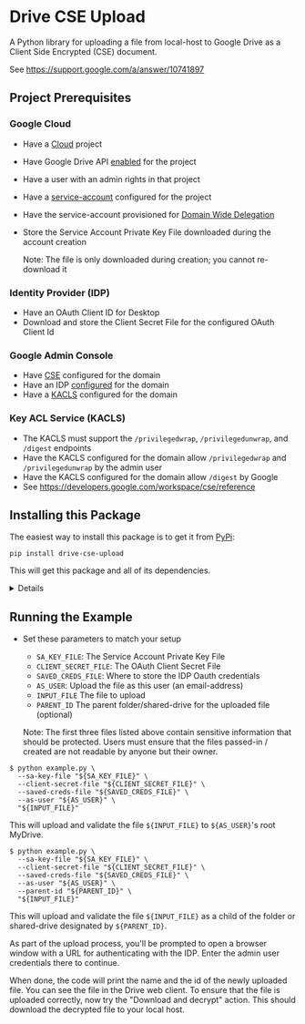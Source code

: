 # Drive CSE Upload

A Python library for uploading a file from local-host to Google Drive as a
Client Side Encrypted (CSE) document.

See https://support.google.com/a/answer/10741897

## Project Prerequisites

### Google Cloud

-   Have a [Cloud](https://console.cloud.google.com/) project
-   Have Google Drive API
    [enabled](https://developers.google.com/workspace/guides/view-turn-off-apis)
    for the project
-   Have a user with an admin rights in that project
-   Have a
    [service-account](https://developers.google.com/identity/protocols/oauth2#serviceaccount)
    configured for the project
-   Have the service-account provisioned for
    [Domain Wide Delegation](https://support.google.com/a/answer/162106)
-   Store the Service Account Private Key File downloaded during the account
    creation

    Note: The file is only downloaded during creation; you cannot re-download it

### Identity Provider (IDP)

-   Have an OAuth Client ID for Desktop
-   Download and store the Client Secret File for the configured OAuth Client Id

### Google Admin Console

-   Have [CSE](https://support.google.com/a/answer/14309952) configured for the
    domain
-   Have an IDP [configured](https://support.google.com/a/answer/10743588) for
    the domain
-   Have a
    [KACLS](https://developers.google.com/workspace/cse/guides/configure-service)
    configured for the domain

### Key ACL Service (KACLS)

-   The KACLS must support the `/privilegedwrap`, `/privilegedunwrap`, and
    `/digest` endpoints
-   Have the KACLS configured for the domain allow `/privilegedwrap` and
    `/privilegedunwrap` by the admin user
-   Have the KACLS configured for the domain allow `/digest` by Google
-   See https://developers.google.com/workspace/cse/reference

## Installing this Package

The easiest way to install this package is to get it from [PyPi](https://pypi.org/project/drive-cse-upload/):

```shell
pip install drive-cse-upload
```

This will get this package and all of its dependencies.

<details>
<summary>Details</summary>

If you get this package from GitHub, you'll need to install its dependencies separately.

##### Python

-   Python 3.10.7 or greater

##### Tink Cryptographic Library

-   https://developers.google.com/tink

```shell
pip3 install tink>=1.10.0
```

##### Google Client Library

-   https://developers.google.com/drive/api/quickstart/python

```shell
pip install --upgrade google-api-python-client google-auth-httplib2 google-auth-oauthlib
```

</details>

## Running the Example

-   Set these parameters to match your setup

    -   `SA_KEY_FILE`: The Service Account Private Key File
    -   `CLIENT_SECRET_FILE`: The OAuth Client Secret File
    -   `SAVED_CREDS_FILE`: Where to store the IDP Oauth credentials
    -   `AS_USER`: Upload the file as this user (an email-address)
    -   `INPUT_FILE` The file to upload
    -   `PARENT_ID` The parent folder/shared-drive for the uploaded file
        (optional)

    Note: The first three files listed above contain sensitive information that
    should be protected. Users must ensure that the files passed-in / created
    are not readable by anyone but their owner.

```shell
$ python example.py \
  --sa-key-file "${SA_KEY_FILE}" \
  --client-secret-file "${CLIENT_SECRET_FILE}" \
  --saved-creds-file "${SAVED_CREDS_FILE}" \
  --as-user "${AS_USER}" \
  "${INPUT_FILE}"
```

This will upload and validate the file `${INPUT_FILE}` to `${AS_USER}`'s root
MyDrive.

```shell
$ python example.py \
  --sa-key-file "${SA_KEY_FILE}" \
  --client-secret-file "${CLIENT_SECRET_FILE}" \
  --saved-creds-file "${SAVED_CREDS_FILE}" \
  --as-user "${AS_USER}" \
  --parent-id "${PARENT_ID}" \
  "${INPUT_FILE}"
```

This will upload and validate the file `${INPUT_FILE}` as a child of the folder
or shared-drive designated by `${PARENT_ID}`.

As part of the upload process, you'll be prompted to open a browser window with
a URL for authenticating with the IDP. Enter the admin user credentials there to
continue.

When done, the code will print the name and the id of the newly uploaded file.
You can see the file in the Drive web client. To ensure that the file is
uploaded correctly, now try the "Download and decrypt" action. This should
download the decrypted file to your local host.
